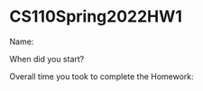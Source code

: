 # CS110Spring2022HW1

Name: 

When did you start? 

Overall time you took to complete the Homework: 
